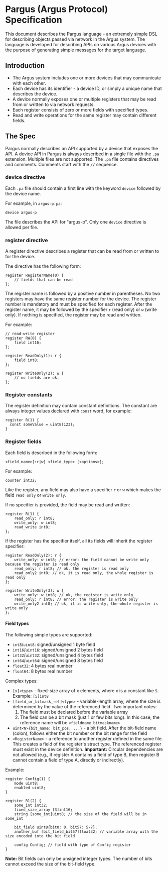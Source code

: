 # Pargus (Argus Protocol) Specification

This document describes the Pargus language - an extremely simple DSL for describing objects passed via network in the Argus system. The language is developed for describing APIs on various Argus devices with the purpose of generating simple messages for the target language.

## Introduction

- The Argus system includes one or more devices that may communicate with each other.
- Each device has its identifier - a device ID, or simply a unique name that describes the device.
- A device normally exposes one or multiple registers that may be read from or written to via network requests.
- Each register consists of zero or more fields with specified types.
- Read and write operations for the same register may contain different fields.

## The Spec

Pargus normally describes an API supported by a device that exposes the API.
A device API in Pargus is always described in a single file with the `.pa` extension. Multiple files are not supported.
The `.pa` file contains directives and comments. Comments start with the `//` sequence.

### device directive

Each `.pa` file should contain a first line with the keyword `device` followed by the device name.

For example, in `argus-p.pa`:

```
device argus-p
```

The file describes the API for "argus-p". Only one `device` directive is allowed per file.

### register directive

A register directive describes a register that can be read from or written to for the device.

The directive has the following form:

```
register RegisterName(0) {
    // fields that can be read
};
```

The register name is followed by a positive number in parentheses. No two registers may have the same register number for the device. The register number is mandatory and must be specified for each register.
After the register name, it may be followed by the specifier `r` (read only) or `w` (write only). If nothing is specified, the register may be read and written.

For example:

```
// read-write register
register RW(0) {
    field int16;
};

register ReadOnly(1): r {
    field int8;
};

register WriteOnly(2): w {
    // no fields are ok.
};
```

### Register constants
The register definition may contain constant definitions. The constant are always integer values declared with `const` word, for example:

```
register R(1) {
  const someValue = uint8(123);
}
```

### Register fields

Each field is described in the following form:

`<field_name>[:r|w] <field_type> [<options>];`

For example:

`counter int32;`

Like the register, any field may also have a specifier `r` or `w` which makes the field `read only` or `write only`.

If no specifier is provided, the field may be read and written:

```
register R(1) {
    read_only: r int8;
    write_only: w int8;
    read_write int8;
};
```

If the register has the specifier itself, all its fields will inherit the register specifier:

```
register ReadOnly(2): r {
    write_only: w int8; // error: the field cannot be write only because the register is read only
    read_only: r int8; // ok, the register is read only
    read_only2 int8; // ok, it is read only, the whole register is read only
};

register WriteOnly(3): w {
    write_only: w int8; // ok, the register is write only
    read_only: r int8; // error: the register is write only
    write_only2 int8; // ok, it is write only, the whole register is write only
};
```

#### Field types

The following simple types are supported:

- `int8`/`uint8`: signed/unsigned 1 byte field
- `int16`/`uint16`: signed/unsigned 2 bytes field
- `int32`/`uint32`: signed/unsigned 4 bytes field
- `int64`/`uint64`: signed/unsigned 8 bytes field
- `float32`: 4 bytes real number
- `float64`: 8 bytes real number

Complex types:

- `[x]<type>` - fixed-size array of x elements, where x is a constant like `5`. Example: `[5]int8`
- `[field_or_bitmask_ref]<type>` - variable-length array, where the size is determined by the value of the referenced field. Two important notes:
  1. The field must be declared before the variable array
  2. The field can be a bit mask (just 1 or few bits long). In this case, the reference name will be `<fieldname_bitmaskname>`
- `uint<N>{bit_name: bit_pos, ...}` - a bit field. After the bit-field name (colon), follows either the bit number or the bit range for the field
- `<RegisterName>` - a reference to another register defined in the same file. This creates a field of the register's struct type. The referenced register must exist in the device definition. **Important:** Circular dependencies are not allowed (e.g., if register A contains a field of type B, then register B cannot contain a field of type A, directly or indirectly).

Example:

```
register Config(1) {
    mode uint8;
    enabled uint8;
}

register R1(2) {
    some_int int32;
    fixed_size_array [3]int16;
    string [some_int]uint8; // the size of the field will be in some_int
    
    bit_field uint8{bit0: 0, bit57: 5-7};
    another_buf [bit_field_bit57]float32; // variable array with the size encoded into the bit field
    
    config Config; // field with type of Config register
}
```

**Note:** Bit fields can only be unsigned integer types. The number of bits cannot exceed the size of the bit-field type.
